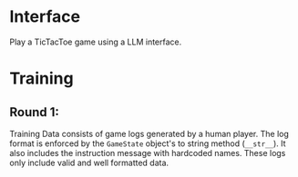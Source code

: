 # Interface

Play a TicTacToe game using a LLM interface.


# Training




## Round 1:

Training Data consists of game logs generated by a human player. The log format is enforced by the `GameState` object's to string method (`__str__`). It also includes the instruction message with hardcoded names. These logs only include valid and well formatted data.


